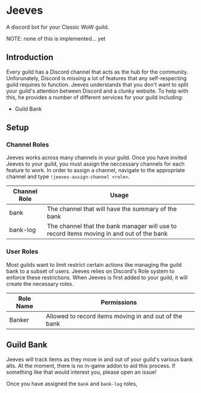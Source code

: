 # Jeeves

A discord bot for your Classic WoW guild.

NOTE: none of this is implemented... yet

## Introduction

Every guild has a Discord channel that acts as the hub for the community. Unforunately,
Discord is missing a lot of features that any self-respecting guild requires to function.
Jeeves understands that you don't want to split your guild's attention between Discord
and a clunky website. To help with this, he provides a number of different services
for your guild including:

- Guild Bank

## Setup

### Channel Roles

Jeeves works across many channels in your guild. Once you have invited Jeeves to your guild, you
must assign the neccessary channels for each feature to work. In order to assign a channel, navigate
to the appropriate channel and type `!jeeves-assign-channel <role>`.

| Channel Role | Usage                                                                                    |
| ------------ | ---------------------------------------------------------------------------------------- |
| bank         | The channel that will have the summary of the bank                                       |
| bank-log     | The channel that the bank manager will use to record items moving in and out of the bank |

### User Roles

Most guilds want to limit restrict certain actions like managing the guild bank to a subset of users.
Jeeves relies on Discord's Role system to enforce these restrictions. When Jeeves is first added to your
guild, it will create the necessary roles.

| Role Name | Permissions                                           |
| --------- | ----------------------------------------------------- |
| Banker    | Allowed to record items moving in and out of the bank |

## Guild Bank

Jeeves will track items as they move in and out of your guild's various bank alts. At the moment, there is
no in-game addon to aid this process. If something like that would interest you, please open an issue!

Once you have assigned the `bank` and `bank-log` roles,
